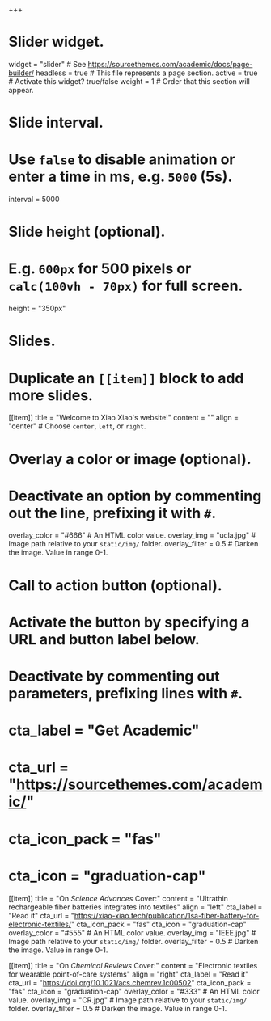 +++
# Slider widget.
widget = "slider"  # See https://sourcethemes.com/academic/docs/page-builder/
headless = true  # This file represents a page section.
active = true  # Activate this widget? true/false
weight = 1  # Order that this section will appear.

# Slide interval.
# Use `false` to disable animation or enter a time in ms, e.g. `5000` (5s).
interval = 5000

# Slide height (optional).
# E.g. `600px` for 500 pixels or `calc(100vh - 70px)` for full screen.
height = "350px"

# Slides.
# Duplicate an `[[item]]` block to add more slides.
[[item]]
  title = "Welcome to Xiao Xiao's website!"
  content = ""
  align = "center"  # Choose `center`, `left`, or `right`.

  # Overlay a color or image (optional).
  #   Deactivate an option by commenting out the line, prefixing it with `#`.
  overlay_color = "#666"  # An HTML color value.
  overlay_img = "ucla.jpg"  # Image path relative to your `static/img/` folder.
  overlay_filter = 0.5  # Darken the image. Value in range 0-1.

  # Call to action button (optional).
  #   Activate the button by specifying a URL and button label below.
  #   Deactivate by commenting out parameters, prefixing lines with `#`.
  # cta_label = "Get Academic"
  # cta_url = "https://sourcethemes.com/academic/"
  # cta_icon_pack = "fas"
  # cta_icon = "graduation-cap"

[[item]]
   title = "On *Science Advances* Cover:"
   content = "Ultrathin rechargeable fiber batteries integrates into textiles"
   align = "left"
   cta_label = "Read it"
   cta_url = "https://xiao-xiao.tech/publication/1sa-fiber-battery-for-electronic-textiles/"
   cta_icon_pack = "fas"
   cta_icon = "graduation-cap"
   overlay_color = "#555"  # An HTML color value.
   overlay_img = "IEEE.jpg"  # Image path relative to your `static/img/` folder.
   overlay_filter = 0.5  # Darken the image. Value in range 0-1.
 
 [[item]]
   title = "On *Chemical Reviews* Cover:"
   content = "Electronic textiles for wearable point-of-care systems"
   align = "right"
   cta_label = "Read it"
   cta_url = "https://doi.org/10.1021/acs.chemrev.1c00502"
   cta_icon_pack = "fas"
   cta_icon = "graduation-cap"
   overlay_color = "#333"  # An HTML color value.
   overlay_img = "CR.jpg"  # Image path relative to your `static/img/` folder.
   overlay_filter = 0.5  # Darken the image. Value in range 0-1.

